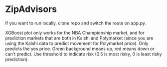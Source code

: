 # ZipAdvisors

If you want to run locally, clone repo and switch the route on app.py. 

XGBoost plot only works for the NBA Championship market, and for prediction markets that are both in Kalshi and Polymarket (since you are using the Kalshi data to predict movement for Polymarket price). Only predicts the yes price. Green background means up, red means down or can't predict. Use threshold to indicate risk (0.5 is most risky, 0 is least risky prediction). 

